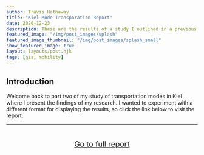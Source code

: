 ```yaml
---
author: Travis Hathaway
title: "Kiel Mode Transporation Report"
date: 2020-12-23
description: These are the results of a study I outlined in a previous blog post. In it I show the and compare the speeds of bicycling, driving and public transit.
featured_image: "/img/post_images/splash"
featured_image_thumbnail: "/img/post_images/splash_small"
show_featured_image: true
layout: layouts/post.njk
tags: [gis, mobility]
---
```

## Introduction

Welcome back to part two of my study of transportation modes in Kiel where I present the findings of my research. I wanted to experiment with a different format for displaying the results, so click the link below to visit the report:

<hr />

<div style="font-size: 1.4em; text-align: center; margin: 2em 0;">
  <a href="../../reports/kiel-mode-speed/" title="Full Report">Go to full report</a>
</div>
